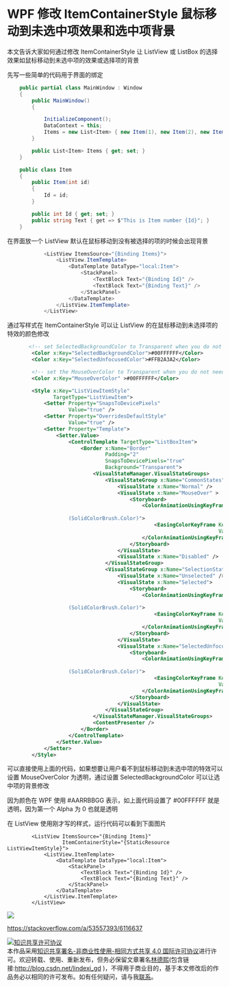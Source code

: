 # WPF 修改 ItemContainerStyle 鼠标移动到未选中项效果和选中项背景

本文告诉大家如何通过修改 ItemContainerStyle 让 ListView 或 ListBox 的选择效果如鼠标移动到未选中项的效果或选择项的背景

<!--more-->
<!-- csdn -->

先写一些简单的代码用于界面的绑定

```csharp
    public partial class MainWindow : Window
    {
        public MainWindow()
        {

            InitializeComponent();
            DataContext = this;
            Items = new List<Item> { new Item(1), new Item(2), new Item(3) };
        }

        public List<Item> Items { get; set; }
    }

    public class Item
    {
        public Item(int id)
        {
            Id = id;
        }

        public int Id { get; set; }
        public string Text { get => $"This is Item number {Id}"; }
    }
```

在界面放一个 ListView 默认在鼠标移动到没有被选择的项的时候会出现背景

```csharp
            <ListView ItemsSource="{Binding Items}">
                <ListView.ItemTemplate>
                    <DataTemplate DataType="local:Item">
                        <StackPanel>
                            <TextBlock Text="{Binding Id}" />
                            <TextBlock Text="{Binding Text}" />
                        </StackPanel>
                    </DataTemplate>
                </ListView.ItemTemplate>
            </ListView>
```

通过写样式在 ItemContainerStyle 可以让 ListView 的在鼠标移动到未选择项的特效的颜色修改

```xml
       <!-- set SelectedBackgroundColor to Transparent when you do not need the background in selected items -->
        <Color x:Key="SelectedBackgroundColor">#00FFFFFF</Color>
        <Color x:Key="SelectedUnfocusedColor">#FFB2A3A2</Color>

        <!-- set the MouseOverColor to Transparent when you do not need the effect in the unselected items -->
        <Color x:Key="MouseOverColor" >#00FFFFFF</Color>

        <Style x:Key="ListViewItemStyle"
               TargetType="ListViewItem">
            <Setter Property="SnapsToDevicePixels"
                    Value="true" />
            <Setter Property="OverridesDefaultStyle"
                    Value="true" />
            <Setter Property="Template">
                <Setter.Value>
                    <ControlTemplate TargetType="ListBoxItem">
                        <Border x:Name="Border"
                                Padding="2"
                                SnapsToDevicePixels="true"
                                Background="Transparent">
                            <VisualStateManager.VisualStateGroups>
                                <VisualStateGroup x:Name="CommonStates">
                                    <VisualState x:Name="Normal" />
                                    <VisualState x:Name="MouseOver" >
                                        <Storyboard>
                                            <ColorAnimationUsingKeyFrames Storyboard.TargetName="Border"
                                                                          Storyboard.TargetProperty="(Panel.Background).
                    (SolidColorBrush.Color)">
                                                <EasingColorKeyFrame KeyTime="0"
                                                                     Value="{StaticResource MouseOverColor}" />
                                            </ColorAnimationUsingKeyFrames>
                                        </Storyboard>
                                    </VisualState>
                                    <VisualState x:Name="Disabled" />
                                </VisualStateGroup>
                                <VisualStateGroup x:Name="SelectionStates">
                                    <VisualState x:Name="Unselected" />
                                    <VisualState x:Name="Selected">
                                        <Storyboard>
                                            <ColorAnimationUsingKeyFrames Storyboard.TargetName="Border"
                                                                          Storyboard.TargetProperty="(Panel.Background).
                    (SolidColorBrush.Color)">
                                                <EasingColorKeyFrame KeyTime="0"
                                                                     Value="{StaticResource SelectedBackgroundColor}" />
                                            </ColorAnimationUsingKeyFrames>
                                        </Storyboard>
                                    </VisualState>
                                    <VisualState x:Name="SelectedUnfocused">
                                        <Storyboard>
                                            <ColorAnimationUsingKeyFrames Storyboard.TargetName="Border"
                                                                          Storyboard.TargetProperty="(Panel.Background).
                    (SolidColorBrush.Color)">
                                                <EasingColorKeyFrame KeyTime="0"
                                                                     Value="{StaticResource SelectedUnfocusedColor}" />
                                            </ColorAnimationUsingKeyFrames>
                                        </Storyboard>
                                    </VisualState>
                                </VisualStateGroup>
                            </VisualStateManager.VisualStateGroups>
                            <ContentPresenter />
                        </Border>
                    </ControlTemplate>
                </Setter.Value>
            </Setter>
        </Style>
```

可以直接使用上面的代码，如果想要让用户看不到鼠标移动到未选中项的特效可以设置 MouseOverColor 为透明，通过设置 SelectedBackgroundColor 可以让选中项的背景修改

因为颜色在 WPF 使用 #AARRBBGG 表示，如上面代码设置了 #00FFFFFF 就是透明，因为第一个 Alpha 为 0 也就是透明

在 ListView 使用刚才写的样式，运行代码可以看到下面图片

```
        <ListView ItemsSource="{Binding Items}"
                  ItemContainerStyle="{StaticResource ListViewItemStyle}">
            <ListView.ItemTemplate>
                <DataTemplate DataType="local:Item">
                    <StackPanel>
                        <TextBlock Text="{Binding Id}" />
                        <TextBlock Text="{Binding Text}" />
                    </StackPanel>
                </DataTemplate>
            </ListView.ItemTemplate>
        </ListView>
```

<!-- ![](image/WPF 修改 ItemContainerStyle 鼠标移动到未选中项效果和选中项背景/WPF 修改 ItemContainerStyle 鼠标移动到未选中项效果和选中项背景0.png) -->

![](http://image.acmx.xyz/lindexi%2F201812181736802)

https://stackoverflow.com/a/53557393/6116637

<a rel="license" href="http://creativecommons.org/licenses/by-nc-sa/4.0/"><img alt="知识共享许可协议" style="border-width:0" src="https://licensebuttons.net/l/by-nc-sa/4.0/88x31.png" /></a><br />本作品采用<a rel="license" href="http://creativecommons.org/licenses/by-nc-sa/4.0/">知识共享署名-非商业性使用-相同方式共享 4.0 国际许可协议</a>进行许可。欢迎转载、使用、重新发布，但务必保留文章署名[林德熙](http://blog.csdn.net/lindexi_gd)(包含链接:http://blog.csdn.net/lindexi_gd )，不得用于商业目的，基于本文修改后的作品务必以相同的许可发布。如有任何疑问，请与我[联系](mailto:lindexi_gd@163.com)。        
